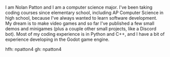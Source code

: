 I am Nolan Patton and I am a computer science major. I've been taking coding courses since elementary school, including AP Computer Science in high school, because I've always wanted to learn software development. My dream is to make video games and so far I've published a few small demos and minigames (plus a couple other small projects, like a Discord bot). Most of my coding experience is in Python and C++, and I have a bit of experience developing in the Godot game engine.

hfh: npatton4
gh: npatton4
